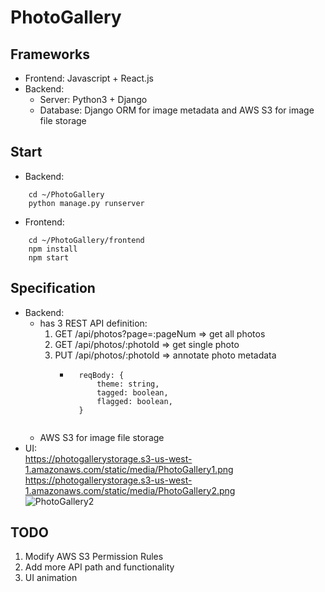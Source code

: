 # PhotoGallery
## Frameworks
- Frontend: Javascript + React.js
- Backend:
    - Server: Python3 + Django
    - Database: Django ORM for image metadata and AWS S3 for image file storage
## Start
- Backend: 
```
    cd ~/PhotoGallery
    python manage.py runserver
```
- Frontend: 
```
    cd ~/PhotoGallery/frontend
    npm install
    npm start
```

## Specification 
- Backend:
    - has 3 REST API definition:
        1. GET /api/photos?page=:pageNum => get all photos
        2. GET /api/photos/:photoId => get single photo
        3. PUT /api/photos/:photoId => annotate photo metadata
            - ```
                reqBody: {
                    theme: string,
                    tagged: boolean,
                    flagged: boolean,
                }
            ```
    - AWS S3 for image file storage
- UI:    
    <https://photogallerystorage.s3-us-west-1.amazonaws.com/static/media/PhotoGallery1.png>     
    <https://photogallerystorage.s3-us-west-1.amazonaws.com/static/media/PhotoGallery2.png>     
    <img src="https://photogallerystorage.s3-us-west-1.amazonaws.com/static/media/PhotoGallery2.png" alt="PhotoGallery2"/>

## TODO
1. Modify AWS S3 Permission Rules
2. Add more API path and functionality
3. UI animation 